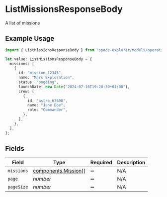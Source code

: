 # ListMissionsResponseBody

A list of missions

## Example Usage

```typescript
import { ListMissionsResponseBody } from "space-explorer/models/operations";

let value: ListMissionsResponseBody = {
  missions: [
    {
      id: "mission_12345",
      name: "Mars Exploration",
      status: "ongoing",
      launchDate: new Date("2024-07-16T19:20:30+01:00"),
      crew: [
        {
          id: "astro_67890",
          name: "Jane Doe",
          role: "Commander",
        },
      ],
    },
  ],
};
```

## Fields

| Field                                                      | Type                                                       | Required                                                   | Description                                                |
| ---------------------------------------------------------- | ---------------------------------------------------------- | ---------------------------------------------------------- | ---------------------------------------------------------- |
| `missions`                                                 | [components.Mission](../../models/components/mission.md)[] | :heavy_minus_sign:                                         | N/A                                                        |
| `page`                                                     | *number*                                                   | :heavy_minus_sign:                                         | N/A                                                        |
| `pageSize`                                                 | *number*                                                   | :heavy_minus_sign:                                         | N/A                                                        |